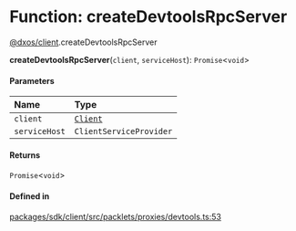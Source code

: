 # Function: createDevtoolsRpcServer

[@dxos/client](../modules/dxos_client.md).createDevtoolsRpcServer

**createDevtoolsRpcServer**(`client`, `serviceHost`): `Promise`<`void`\>

#### Parameters

| Name | Type |
| :------ | :------ |
| `client` | [`Client`](../classes/dxos_client.Client.md) |
| `serviceHost` | `ClientServiceProvider` |

#### Returns

`Promise`<`void`\>

#### Defined in

[packages/sdk/client/src/packlets/proxies/devtools.ts:53](https://github.com/dxos/dxos/blob/main/packages/sdk/client/src/packlets/proxies/devtools.ts#L53)
